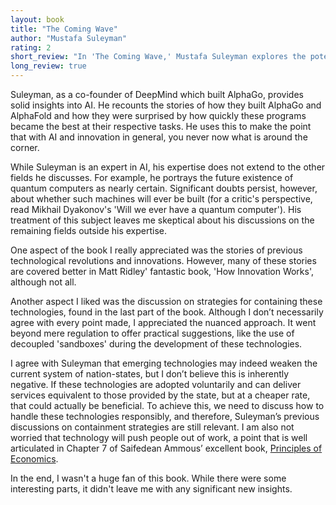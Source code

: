 ```yaml
---
layout: book
title: "The Coming Wave"
author: "Mustafa Suleyman"
rating: 2
short_review: "In 'The Coming Wave,' Mustafa Suleyman explores the potential and risks of technologies like AI, genetic engineering, quantum computing, and nanotechnology. He argues these could drastically change our society and makes the point that we need strategies for potentially containing the technologies and managing the changes they will bring."
long_review: true
---
```


Suleyman, as a co-founder of DeepMind which built AlphaGo, provides solid insights into AI. He recounts the stories of how they built AlphaGo and AlphaFold and how they were surprised by how quickly these programs became the best at their respective tasks. He uses this to make the point that with AI and innovation in general, you never now what is around the corner.

While Suleyman is an expert in AI, his expertise does not extend to the other fields he discusses. For example, he portrays the future existence of quantum computers as nearly certain. Significant doubts persist, however, about whether such machines will ever be built (for a critic's perspective, read Mikhail Dyakonov's 'Will we ever have a quantum computer'). His treatment of this subject leaves me skeptical about his discussions on the remaining fields outside his expertise.

One aspect of the book I really appreciated was the stories of previous technological revolutions and innovations. However, many of these stories are covered better in Matt Ridley' fantastic book, 'How Innovation Works', although not all.

Another aspect I liked was the discussion on strategies for containing these technologies, found in the last part of the book. Although I don’t necessarily agree with every point made, I appreciated the nuanced approach. It went beyond mere regulation to offer practical suggestions, like the use of decoupled 'sandboxes' during the development of these technologies.

I agree with Suleyman that emerging technologies may indeed weaken the current system of nation-states, but I don’t believe this is inherently negative. If these technologies are adopted voluntarily and can deliver services equivalent to those provided by the state, but at a cheaper rate, that could actually be beneficial. To achieve this, we need to discuss how to handle these technologies responsibly, and therefore, Suleyman’s previous discussions on containment strategies are still relevant. I am also not worried that technology will push people out of work, a point that is well articulated in Chapter 7 of Saifedean Ammous’ excellent book, [Principles of Economics](./principles_of_economics.html).

In the end, I wasn't a huge fan of this book. While there were some interesting parts, it didn't leave me with any significant new insights.